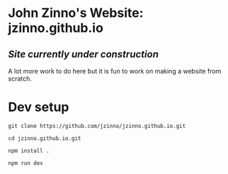 # John Zinno's Website: jzinno.github.io

## *_Site currently under construction_*

A lot more work to do here but it is fun to work on making a website from scratch.


# Dev setup

```
git clone https://github.com/jzinno/jzinno.github.io.git

cd jzinno.github.io.git

npm install .

npm run dev
```